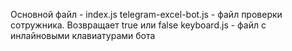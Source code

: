 Основной файл - index.js
telegram-excel-bot.js - файл проверки сотружника. Возвращает true или false
keyboard.js - файл с инлайновыми клавиатурами бота